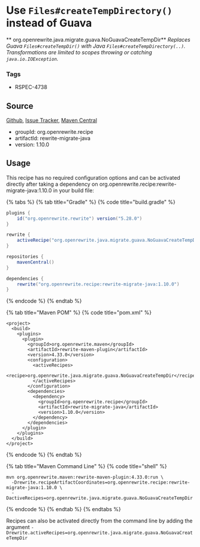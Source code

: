 # Use `Files#createTempDirectory()` instead of Guava

** org.openrewrite.java.migrate.guava.NoGuavaCreateTempDir**
_Replaces Guava `Files#createTempDir()` with Java `Files#createTempDirectory(..)`. Transformations are limited to scopes throwing or catching `java.io.IOException`._

### Tags

* RSPEC-4738

## Source

[Github](https://github.com/openrewrite/rewrite-migrate-java), [Issue Tracker](https://github.com/openrewrite/rewrite-migrate-java/issues), [Maven Central](https://search.maven.org/artifact/org.openrewrite.recipe/rewrite-migrate-java/1.10.0/jar)

* groupId: org.openrewrite.recipe
* artifactId: rewrite-migrate-java
* version: 1.10.0


## Usage

This recipe has no required configuration options and can be activated directly after taking a dependency on org.openrewrite.recipe:rewrite-migrate-java:1.10.0 in your build file:

{% tabs %}
{% tab title="Gradle" %}
{% code title="build.gradle" %}
```groovy
plugins {
    id("org.openrewrite.rewrite") version("5.28.0")
}

rewrite {
    activeRecipe("org.openrewrite.java.migrate.guava.NoGuavaCreateTempDir")
}

repositories {
    mavenCentral()
}

dependencies {
    rewrite("org.openrewrite.recipe:rewrite-migrate-java:1.10.0")
}
```
{% endcode %}
{% endtab %}

{% tab title="Maven POM" %}
{% code title="pom.xml" %}
```markup
<project>
  <build>
    <plugins>
      <plugin>
        <groupId>org.openrewrite.maven</groupId>
        <artifactId>rewrite-maven-plugin</artifactId>
        <version>4.33.0</version>
        <configuration>
          <activeRecipes>
            <recipe>org.openrewrite.java.migrate.guava.NoGuavaCreateTempDir</recipe>
          </activeRecipes>
        </configuration>
        <dependencies>
          <dependency>
            <groupId>org.openrewrite.recipe</groupId>
            <artifactId>rewrite-migrate-java</artifactId>
            <version>1.10.0</version>
          </dependency>
        </dependencies>
      </plugin>
    </plugins>
  </build>
</project>
```
{% endcode %}
{% endtab %}

{% tab title="Maven Command Line" %}
{% code title="shell" %}
```shell
mvn org.openrewrite.maven:rewrite-maven-plugin:4.33.0:run \
  -Drewrite.recipeArtifactCoordinates=org.openrewrite.recipe:rewrite-migrate-java:1.10.0 \
  -DactiveRecipes=org.openrewrite.java.migrate.guava.NoGuavaCreateTempDir
```
{% endcode %}
{% endtab %}
{% endtabs %}

Recipes can also be activated directly from the command line by adding the argument `-Drewrite.activeRecipes=org.openrewrite.java.migrate.guava.NoGuavaCreateTempDir`
